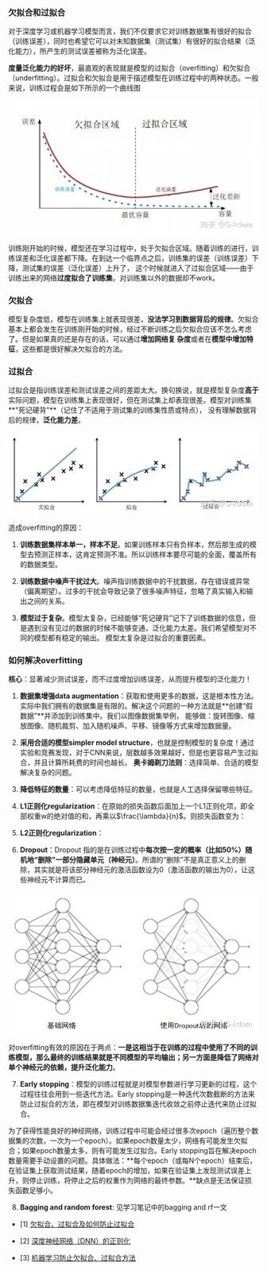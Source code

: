 ### 欠拟合和过拟合

对于深度学习或机器学习模型而言，我们不仅要求它对训练数据集有很好的拟合（训练误差），同时也希望它可以对未知数据集（测试集）有很好的拟合结果（泛化能力），所产生的测试误差被称为泛化误差。

**度量泛化能力的好坏**，最直观的表现就是模型的过拟合（overfitting）和欠拟合（underfitting）。过拟合和欠拟合是用于描述模型在训练过程中的两种状态。一般来说，训练过程会是如下所示的一个曲线图

![image](https://raw.githubusercontent.com/CPS-zhangX/PhD-Study/master/images/fitting.jpg)

训练刚开始的时候，模型还在学习过程中，处于欠拟合区域。随着训练的进行，训练误差和泛化误差都下降。在到达一个临界点之后，训练集的误差（训练误差）下降，测试集的误差（泛化误差）上升了，
这个时候就进入了过拟合区域——由于训练出来的网络**过度拟合了训练集**，对训练集以外的数据却不work。

### 欠拟合
模型复杂度低，模型在训练集上就表现很差，**没法学习到数据背后的规律**。欠拟合基本上都会发生在训练刚开始的时候，经过不断训练之后欠拟合应该不怎么考虑了。但是如果真的还是存在的话，可以通过**增加网络复
杂度**或者在**模型中增加特征**，这些都是很好解决欠拟合的方法。

### 过拟合
过拟合是指训练误差和测试误差之间的差距太大。换句换说，就是模型复杂度**高于**实际问题，模型在训练集上表现很好，但在测试集上却表现很差。模型对训练集**"死记硬背"**（记住了不适用于测试集的训练集性质或特点），
没有理解数据背后的规律，**泛化能力差**。

![image](https://raw.githubusercontent.com/CPS-zhangX/PhD-Study/master/images/fitting2.jpg)

造成overfitting的原因：

1. **训练数据集样本单一，样本不足**。如果训练样本只有负样本，然后那生成的模型去预测正样本，这肯定预测不准。所以训练样本要尽可能的全面，覆盖所有的数据类型。 

2. **训练数据中噪声干扰过大**。噪声指训练数据中的干扰数据，存在错误或异常（偏离期望）。过多的干扰会导致记录了很多噪声特征，忽略了真实输入和输出之间的关系。

3. **模型过于复杂**。模型太复杂，已经能够“死记硬背”记下了训练数据的信息，但是遇到没有见过的数据的时候不能够变通，泛化能力太差。我们希望模型对不同的模型都有稳定的输出。
模型太复杂是过拟合的重要因素。

### 如何解决overfitting
**核心**：显著减少测试误差，而不过度增加训练误差，从而提升模型的泛化能力！

1. **数据集增强data augmentation**：获取和使用更多的数据，这是根本性方法。实际中我们拥有的数据集是有限的。解决这个问题的一种方法就是**创建“假数据”**并添加到训练集中。我们以图像数据集举例，
能够做：旋转图像、缩放图像、随机裁剪、加入随机噪声、平移、镜像等方式来增加数据量。

2. **采用合适的模型simpler model structure**，也就是控制模型的复杂度！通过实验和竞赛发现，对于CNN来说，层数越多效果越好，但是也更容易产生过拟合，并且计算所耗费的时间也越长。
**奥卡姆剃刀法则**：选择简单、合适的模型解决复杂的问题。

3. **降低特征的数量**：可以考虑降低特征的数量，也就是人工选择保留哪些特征。

4. **L1正则化regularization**：在原始的损失函数后面加上一个L1正则化项，即全部权重w的绝对值的和，再乘以$\frac{\lambda}{n}$。则损失函数变为：

5. **L2正则化regularization**：

6. **Dropout**：Dropout 指的是在训练过程中**每次按一定的概率（比如50%）随机地“删除”一部分隐藏单元（神经元）**。所谓的“删除”不是真正意义上的删除，其实就是将该部分神经元的激活函数设为0（激活函数的输出为0），让这些神经元不计算而已。

![image](https://raw.githubusercontent.com/CPS-zhangX/PhD-Study/master/images/dropout.jpg)

对overfitting有效的原因在于两点：**一是这相当于在训练的过程中使用了不同的训练模型，那么最终的训练结果就是不同模型的平均输出；另一方面是降低了网络对单个神经元的依赖，提升泛化能力**。

7. **Early stopping**：模型的训练过程就是对模型参数进行学习更新的过程，这个过程往往会用到一些迭代方法。Early stopping是一种迭代次数截断的方法来防止过拟合的方法，即在模型对训练数据集迭代收敛之前停止迭代来防止过拟合。

为了获得性能良好的神经网络，训练过程中可能会经过很多次epoch（遍历整个数据集的次数，一次为一个epoch）。如果epoch数量太少，网络有可能发生欠拟合；如果epoch数量太多，则有可能发生过拟合。Early stopping旨在解决epoch数量需要手动设置的问题。具体做法：**每个epoch（或每N个epoch）结束后，在验证集上获取测试结果，随着epoch的增加，如果在验证集上发现测试误差上升，则停止训练，将停止之后的权重作为网络的最终参数。**缺点是无法保证损失函数足够小。

8. **Bagging and random forest**: 见学习笔记中的bagging and rf一文

- [1] [欠拟合、过拟合及如何防止过拟合](https://zhuanlan.zhihu.com/p/72038532)

- [2] [深度神经网络（DNN）的正则化](https://www.cnblogs.com/pinard/p/6472666.html)

- [3] [机器学习防止欠拟合、过拟合方法](https://zhuanlan.zhihu.com/p/29707029)

